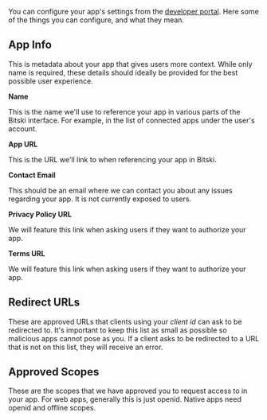 You can configure your app's settings from the <a href="https://developer.bitski.com" target="_blank">developer portal</a>. Here some of the things you can configure, and what they mean.

## App Info

This is metadata about your app that gives users more context. While only name is required, these details should ideally be provided for the best possible user experience.

**Name**

This is the name we'll use to reference your app in various parts of the Bitski interface. For example, in the list of connected apps under the user's account.

**App URL**

This is the URL we'll link to when referencing your app in Bitski.

**Contact Email**

This should be an email where we can contact you about any issues regarding your app. It is not currently exposed to users.

**Privacy Policy URL**

We will feature this link when asking users if they want to authorize your app.

**Terms URL**

We will feature this link when asking users if they want to authorize your app.

## Redirect URLs

These are approved URLs that clients using your *client id* can ask to be redirected to. It's important to keep this list as small as possible so malicious apps cannot pose as you. If a client asks to be redirected to a URL that is not on this list, they will receive an error.

## Approved Scopes

These are the scopes that we have approved you to request access to in your app. For web apps, generally this is just openid. Native apps need openid and offline scopes.
